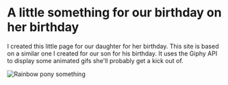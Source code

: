 # A little something for our birthday on her birthday

I created this little page for our daughter for her birthday. This site is based on a similar one I created for our son for his birthday. It uses the Giphy API to display some animated gifs she'll probably get a kick out of.

<img src="https://media.giphy.com/media/3oEduU2JjgQUGKyNvG/giphy.gif" alt="Rainbow pony something" border="0" />